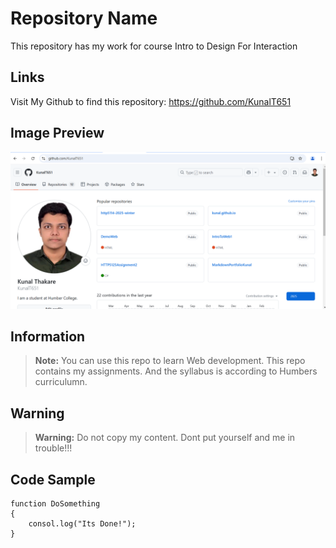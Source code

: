 # Repository Name

This repository has my work for course Intro to Design For Interaction

## Links
Visit My Github to find this repository: https://github.com/KunalT651

## Image Preview
![Look at my repo](KunalsRepo.png)

## Information
> **Note:** You can use this repo to learn Web development. This repo contains my assignments. And the syllabus is according to Humbers curriculumn.

## Warning
> **Warning:** Do not copy my content. Dont put yourself and me in trouble!!!

## Code Sample
```javascrit
function DoSomething
{
    consol.log("Its Done!");
}
